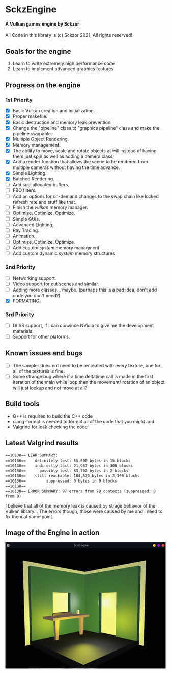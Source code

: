 # SckzEngine

#### A Vulkan games engine by Sckzor

All Code in this library is (c) Sckzor 2021, All rights reserved!

## Goals for the engine

1. Learn to write extremely high performance code
2. Learn to implement advanced graphics features

## Progress on the engine

### 1st Priority

- [x] Basic Vulkan creation and initialization.
- [x] Proper makefile.
- [x] Basic destruction and memory leak prevention.
- [x] Change the "pipeline" class to "graphics pipeline" class and make the pipeline swapable.
- [x] Multiple Object Rendering.
- [x] Memory management.
- [x] The ability to move, scale and rotate objects at will instead of having them just spin as well as adding a camera class.
- [x] Add a render function that allows the scene to be rendered from multiple cameras without having the time advance.
- [x] Simple Lighting.
- [x] Batched Rendering.
- [ ] Add sub-allocated buffers.
- [ ] FBO filters.
- [ ] Add an options for on-demand changes to the swap chain like locked refresh rate and stuff like that.
- [ ] Finish the _vulkan_ memory manager.
- [ ] Optimize, Optimize, Optimize.
- [ ] Simple GUIs.
- [ ] Advanced Lighting.
- [ ] Ray Tracing.
- [ ] Animation.
- [ ] Optimize, Optimize, Optimize.
- [ ] Add custom _system_ memory managment
- [ ] Add custom dynamic _system_ memory structures

### 2nd Priority

- [ ] Networking support.
- [ ] Video support for cut scenes and similar.
- [ ] Adding more classes... maybe. (perhaps this is a bad idea, don't add code you don't need?)
- [x] FORMATING!

### 3rd Priority

- [ ] DLSS support, if I can convince NVidia to give me the development materials.
- [ ] Support for other platorms.

## Known issues and bugs

- [ ] The sampler does not need to be recreated with every texture, one for all of the textures is fine.
- [ ] Some strange bug where if a time.deltatime call is made in the first iteration of the main while loop then the movement/ rotation of an object will just lockup and not move at all?

## Build tools

- G++ is required to build the C++ code
- clang-format is needed to format all of the code that you might add
- Valgrind for leak checking the code

## Latest Valgrind results

```
==10130== LEAK SUMMARY:
==10130==    definitely lost: 55,600 bytes in 15 blocks
==10130==    indirectly lost: 21,967 bytes in 308 blocks
==10130==      possibly lost: 83,792 bytes in 2 blocks
==10130==    still reachable: 184,876 bytes in 2,306 blocks
==10130==         suppressed: 0 bytes in 0 blocks
==10130==
==10130== ERROR SUMMARY: 97 errors from 78 contexts (suppressed: 0 from 0)
```

I believe that all of the memory leak is caused by strage behavior of the Vulkan library... The errors though,
those were caused by me and I need to fix them at some point.

## Image of the Engine in action

![Screenshot](Screenshot.png)

